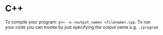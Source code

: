 # C++

To compile your program: `g++ -o <output_name> <filename>.cpp`.
To run your code you can invoke by just specifying the output name e.g. `./program`